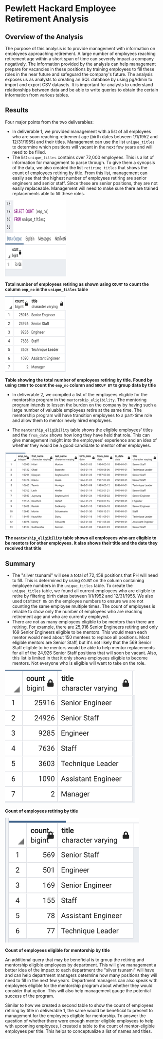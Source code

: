 # Pewlett Hackard Employee Retirement Analysis

## Overview of the Analysis
The purpose of this analysis is to provide management with information on employees approaching retirement. A large number of employees reaching retirement age within a short span of time can severely impact a company negatively. The information provided by the analysis can help management prepare for vacancies in these positions by training employees to fill these roles in the near future and safeguard the company's future. 
The analysis exposes us as analysts to creating an SQL database by using pgAdmin to import and export CSV datasets. It is important for analysts to understand relationships between data and be able to write queries to obtain the certain information from various tables. 

## Results
Four major points from the two deliverables:
* In deliverable 1, we provided management with a list of all employees who are soon reaching retirement age (birth dates between 1/1/1952 and 12/31/1955) and their titles. Management can use the list `unique_titles` to determine which positions will vacant in the next few years and will need to be filled. 
* The list `unique_titles` contains over 72,000 employees. This is a lot of information for management to parse through. To give them a synopsis of the data, we also created the list `retiring_titles` that shows the count of employees retiring by title. From this list, management can easily see that the highest number of employees retiring are senior engineers and senior staff. Since these are senior positions, they are not easily replaceable. Management will need to make sure there are trained replacements able to fill these roles. 

<img src="images/unique_titles_count.png" width="200" height="250">

**Total number of employees retiring as shown using `COUNT` to count the column `emp_no` in the `unique_titles` table**

<img src="images/retiring_titles.png" width="200" height="250">

**Table showing the total number of employees retiring by title. Found by using `COUNT` to count the `emp_no` column and `GROUP BY` to group data by title**

* In deliverable 2, we compiled a list of the employees eligible for the mentorship program in the `mentorship_eligibility`. The mentoring program intends to lessen the burden on the company by having such a large number of valuable employees retire at the same time. The mentorship program will have transition employees to a part-time role and allow them to mentor newly hired employees. 

* The `mentorship_eligibility` table shows the eligible employees' titles and the `from_date` shows how long they have held that role. This can give management insight into the employees' experience and an idea of whether they would be a good candidate to mentor other employees. 

<img src="images/mentorship_eligibility.png">

**The `mentorship_eligibility` table shows all employees who are eligible to be mentors for other employees. It also shows their title and the date they received that title**


## Summary
* The "silver tsunami" will see a total of 72,458 positions that PH will need to fill. This is determined by using `COUNT` on the column containing employee numbers in the `unique_titles` table. To create the `unique_titles` table, we found all current employees who are eligible to retire by filtering birth dates between 1/1/1952 and 12/31/1955. We also used `DISTINCT ON` on the employee numbers to ensure we are not counting the same employee multiple times. The count of employees is reliable to show only the number of employees who are reaching retirement age and who are currently employed. 
* There are not as many employees eligible to be mentors than there are retiring. For example, there are 25,916 Senior Engineers retiring and only 169 Senior Engineers eligible to be mentors. This would mean each mentor would need about 150 mentees to replace all positions. Most eligible mentors are Senior Staff, but it's not likely that the 569 Senior Staff eligible to be mentors would be able to help mentor replacements for all of the 24,926 Senior Staff positions that will soon be vacant. Also, this list is limited in that it only shows employees eligible to become mentors. Not everyone who is eligible will want to take on the role. 

<img src="images/retiring_titles.png">

**Count of employees retiring by title**

<img src="images/mentorship_eligibility_count.png">

**Count of employees eligible for mentorship by title**

An additional query that may be beneficial is to group the retiring and mentorship eligible employees by department. This will give management a better idea of the impact to each department the "silver tsunami" will have and can help department managers determine how many positions they will need to fill in the next few years. Department managers can also speak with employees eligible for the mentorship program about whether they would consider that option. This will also help management gauge the potential success of the program. 

Similar to how we created a second table to show the count of employees retiring by title in deliverable 1, the same would be beneficial to present to management for the employees eligible for mentorship. To answer the question of whether there were enough mentor eligible employees to help with upcoming employees, I created a table to the count of mentor-eligible employees per title. This helps to conceptualize a list of names and titles. 



